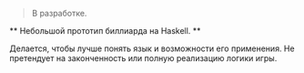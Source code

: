 > В разработке.

** Небольшой прототип биллиарда на Haskell. **

Делается, чтобы лучше понять язык и возможности его применения.
Не претендует на законченность или полную реализацию логики игры.
